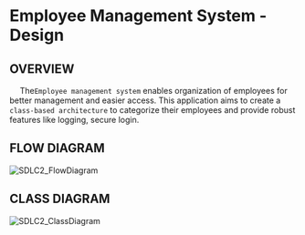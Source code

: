 # Employee Management System - Design
## OVERVIEW 
&emsp;  The`Employee management system` enables organization of employees for better management and easier access. This application aims to create a `class-based architecture` to categorize their employees and provide robust features like logging, secure login.

## FLOW DIAGRAM
![SDLC2_FlowDiagram](https://github.com/user-attachments/assets/c4673277-a6be-49ae-a9ab-58234bc3f456)

## CLASS DIAGRAM
![SDLC2_ClassDiagram](https://github.com/user-attachments/assets/026a9328-1bf9-40af-97da-405515313f9a)

